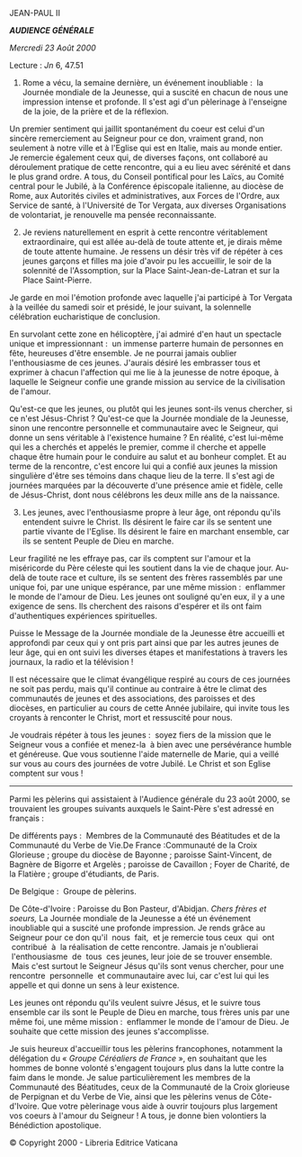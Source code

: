 JEAN-PAUL II

***AUDIENCE GÉNÉRALE***

*Mercredi 23 Août 2000*

Lecture : *Jn* 6, 47.51

1. Rome a vécu, la semaine dernière, un événement inoubliable :  la Journée mondiale de la Jeunesse, qui a suscité en chacun de nous une impression intense et profonde. Il s'est agi d'un pèlerinage à l'enseigne de la joie, de la prière et de la réflexion.

Un premier sentiment qui jaillit spontanément du coeur est celui d'un sincère remerciement au Seigneur pour ce don, vraiment grand, non seulement à notre ville et à l'Eglise qui est en Italie, mais au monde entier. Je remercie également ceux qui, de diverses façons, ont collaboré au déroulement pratique de cette rencontre, qui a eu lieu avec sérénité et dans le plus grand ordre. A tous, du Conseil pontifical pour les Laïcs, au Comité central pour le Jubilé, à la Conférence épiscopale italienne, au diocèse de Rome, aux Autorités civiles et administratives, aux Forces de l'Ordre, aux Service de santé, à l'Université de Tor Vergata, aux diverses Organisations de volontariat, je renouvelle ma pensée reconnaissante.

2. Je reviens naturellement en esprit à cette rencontre véritablement extraordinaire, qui est allée au-delà de toute attente et, je dirais même de toute attente humaine. Je ressens un désir très vif de répéter à ces jeunes garçons et filles ma joie d'avoir pu les accueillir, le soir de la solennité de l'Assomption, sur la Place Saint-Jean-de-Latran et sur la Place Saint-Pierre.

Je garde en moi l'émotion profonde avec laquelle j'ai participé à Tor Vergata à la veillée du samedi soir et présidé, le jour suivant, la solennelle célébration eucharistique de conclusion.

En survolant cette zone en hélicoptère, j'ai admiré d'en haut un spectacle unique et impressionnant :  un immense parterre humain de personnes en fête, heureuses d'être ensemble. Je ne pourrai jamais oublier l'enthousiasme de ces jeunes. J'aurais désiré les embrasser tous et exprimer à chacun l'affection qui me lie à la jeunesse de notre époque, à laquelle le Seigneur confie une grande mission au service de la civilisation de l'amour.

Qu'est-ce que les jeunes, ou plutôt qui les jeunes sont-ils venus chercher, si ce n'est Jésus-Christ ? Qu'est-ce que la Journée mondiale de la Jeunesse, sinon une rencontre personnelle et communautaire avec le Seigneur, qui donne un sens véritable à l'existence humaine ? En réalité, c'est lui-même qui les a cherchés et appelés le premier, comme il cherche et appelle chaque être humain pour le conduire au salut et au bonheur complet. Et au terme de la rencontre, c'est encore lui qui a confié aux jeunes la mission singulière d'être ses témoins dans chaque lieu de la terre. Il s'est agi de journées marquées par la découverte d'une présence amie et fidèle, celle de Jésus-Christ, dont nous célébrons les deux mille ans de la naissance.

3. Les jeunes, avec l'enthousiasme propre à leur âge, ont répondu qu'ils entendent suivre le Christ. Ils désirent le faire car ils se sentent une partie vivante de l'Eglise. Ils désirent le faire en marchant ensemble, car ils se sentent Peuple de Dieu en marche.

Leur fragilité ne les effraye pas, car ils comptent sur l'amour et la miséricorde du Père céleste qui les soutient dans la vie de chaque jour. Au-delà de toute race et culture, ils se sentent des frères rassemblés par une unique foi, par une unique espérance, par une même mission :  enflammer le monde de l'amour de Dieu. Les jeunes ont souligné qu'en eux, il y a une exigence de sens. Ils cherchent des raisons d'espérer et ils ont faim d'authentiques expériences spirituelles.

Puisse le Message de la Journée mondiale de la Jeunesse être accueilli et approfondi par ceux qui y ont pris part ainsi que par les autres jeunes de leur âge, qui en ont suivi les diverses étapes et manifestations à travers les journaux, la radio et la télévision !

Il est nécessaire que le climat évangélique respiré au cours de ces journées ne soit pas perdu, mais qu'il continue au contraire à être le climat des communautés de jeunes et des associations, des paroisses et des diocèses, en particulier au cours de cette Année jubilaire, qui invite tous les croyants à renconter le Christ, mort et ressuscité pour nous.

Je voudrais répéter à tous les jeunes :  soyez fiers de la mission que le Seigneur vous a confiée et menez-la  à bien avec une persévérance humble et généreuse. Que vous soutienne l'aide maternelle de Marie, qui a veillé sur vous au cours des journées de votre Jubilé. Le Christ et son Eglise comptent sur vous !

** * **

Parmi les pèlerins qui assistaient à l'Audience générale du 23 août 2000, se trouvaient les groupes suivants auxquels le Saint-Père s'est adressé en français :

De différents pays :  Membres de la Communauté des Béatitudes et de la Communauté du Verbe de Vie.De France :Communauté de la Croix Glorieuse ; groupe du diocèse de Bayonne ; paroisse Saint-Vincent, de Bagnère de Bigorre et Argelès ; paroisse de Cavaillon ; Foyer de Charité, de la Flatière ; groupe d'étudiants, de Paris.

De Belgique :  Groupe de pèlerins.

De Côte-d'Ivoire : Paroisse du Bon Pasteur, d'Abidjan. *Chers frères et soeurs,* La Journée mondiale de la Jeunesse a été un événement inoubliable qui a suscité une profonde impression. Je rends grâce au Seigneur pour ce don qu'il  nous  fait,  et je remercie tous ceux  qui  ont  contribué  à  la réalisation de cette rencontre. Jamais je n'oublierai  l'enthousiasme  de  tous  ces jeunes, leur joie de se trouver ensemble.  Mais c'est surtout le Seigneur Jésus qu'ils sont venus chercher, pour une rencontre  personnelle  et communautaire avec lui, car c'est lui qui les appelle et qui donne un sens à leur existence.

Les jeunes ont répondu qu'ils veulent suivre Jésus, et le suivre tous ensemble car ils sont le Peuple de Dieu en marche, tous frères unis par une même foi, une même mission :  enflammer le monde de l'amour de Dieu. Je souhaite que cette mission des jeunes s'accomplisse.

Je suis heureux d'accueillir tous les pèlerins francophones, notamment la délégation du « *Groupe Céréaliers de France* », en souhaitant que les hommes de bonne volonté s'engagent toujours plus dans la lutte contre la faim dans le monde. Je salue particulièrement les membres de la Communauté des Béatitudes, ceux de la Communauté de la Croix glorieuse de Perpignan et du Verbe de Vie, ainsi que les pèlerins venus de Côte-d'Ivoire. Que votre pèlerinage vous aide à ouvrir toujours plus largement vos coeurs à l'amour du Seigneur ! A tous, je donne bien volontiers la Bénédiction apostolique.

© Copyright 2000 - Libreria Editrice Vaticana